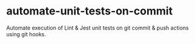 # automate-unit-tests-on-commit
Automate execution of Lint &amp; Jest unit tests on git commit &amp; push actions using git hooks.
